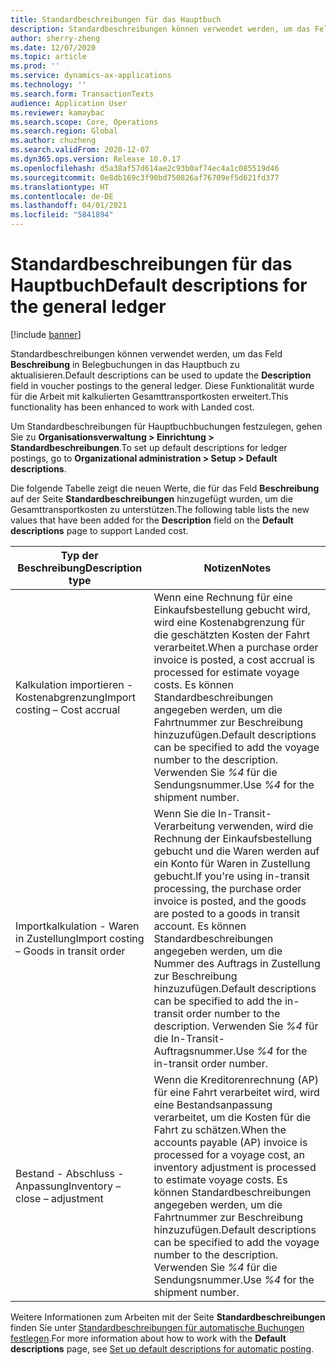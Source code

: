 ```yaml
---
title: Standardbeschreibungen für das Hauptbuch
description: Standardbeschreibungen können verwendet werden, um das Feld Beschreibung in Belegbuchungen im Hauptbuch zu aktualisieren.
author: sherry-zheng
ms.date: 12/07/2020
ms.topic: article
ms.prod: ''
ms.service: dynamics-ax-applications
ms.technology: ''
ms.search.form: TransactionTexts
audience: Application User
ms.reviewer: kamaybac
ms.search.scope: Core, Operations
ms.search.region: Global
ms.author: chuzheng
ms.search.validFrom: 2020-12-07
ms.dyn365.ops.version: Release 10.0.17
ms.openlocfilehash: d5a38af57d614ae2c93b0af74ec4a1c085519d46
ms.sourcegitcommit: 0e8db169c3f90bd750826af76709ef5d621fd377
ms.translationtype: HT
ms.contentlocale: de-DE
ms.lasthandoff: 04/01/2021
ms.locfileid: "5841894"
---
```

# <a name="default-descriptions-for-the-general-ledger"></a><span data-ttu-id="e900e-103">Standardbeschreibungen für das Hauptbuch</span><span class="sxs-lookup"><span data-stu-id="e900e-103">Default descriptions for the general ledger</span></span>

[!include [banner](../../includes/banner.md)]

<span data-ttu-id="e900e-104">Standardbeschreibungen können verwendet werden, um das Feld **Beschreibung** in Belegbuchungen in das Hauptbuch zu aktualisieren.</span><span class="sxs-lookup"><span data-stu-id="e900e-104">Default descriptions can be used to update the **Description** field in voucher postings to the general ledger.</span></span> <span data-ttu-id="e900e-105">Diese Funktionalität wurde für die Arbeit mit kalkulierten Gesamttransportkosten erweitert.</span><span class="sxs-lookup"><span data-stu-id="e900e-105">This functionality has been enhanced to work with Landed cost.</span></span>

<span data-ttu-id="e900e-106">Um Standardbeschreibungen für Hauptbuchbuchungen festzulegen, gehen Sie zu **Organisationsverwaltung \> Einrichtung \> Standardbeschreibungen**.</span><span class="sxs-lookup"><span data-stu-id="e900e-106">To set up default descriptions for ledger postings, go to **Organizational administration \> Setup \> Default descriptions**.</span></span>

<span data-ttu-id="e900e-107">Die folgende Tabelle zeigt die neuen Werte, die für das Feld **Beschreibung** auf der Seite **Standardbeschreibungen** hinzugefügt wurden, um die Gesamttransportkosten zu unterstützen.</span><span class="sxs-lookup"><span data-stu-id="e900e-107">The following table lists the new values that have been added for the **Description** field on the **Default descriptions** page to support Landed cost.</span></span>

| <span data-ttu-id="e900e-108">Typ der Beschreibung</span><span class="sxs-lookup"><span data-stu-id="e900e-108">Description type</span></span> | <span data-ttu-id="e900e-109">Notizen</span><span class="sxs-lookup"><span data-stu-id="e900e-109">Notes</span></span> |
|---|---|
| <span data-ttu-id="e900e-110">Kalkulation importieren - Kostenabgrenzung</span><span class="sxs-lookup"><span data-stu-id="e900e-110">Import costing – Cost accrual</span></span> | <span data-ttu-id="e900e-111">Wenn eine Rechnung für eine Einkaufsbestellung gebucht wird, wird eine Kostenabgrenzung für die geschätzten Kosten der Fahrt verarbeitet.</span><span class="sxs-lookup"><span data-stu-id="e900e-111">When a purchase order invoice is posted, a cost accrual is processed for estimate voyage costs.</span></span> <span data-ttu-id="e900e-112">Es können Standardbeschreibungen angegeben werden, um die Fahrtnummer zur Beschreibung hinzuzufügen.</span><span class="sxs-lookup"><span data-stu-id="e900e-112">Default descriptions can be specified to add the voyage number to the description.</span></span> <span data-ttu-id="e900e-113">Verwenden Sie *%4* für die Sendungsnummer.</span><span class="sxs-lookup"><span data-stu-id="e900e-113">Use *%4* for the shipment number.</span></span> |
| <span data-ttu-id="e900e-114">Importkalkulation - Waren in Zustellung</span><span class="sxs-lookup"><span data-stu-id="e900e-114">Import costing – Goods in transit order</span></span> | <span data-ttu-id="e900e-115">Wenn Sie die In-Transit-Verarbeitung verwenden, wird die Rechnung der Einkaufsbestellung gebucht und die Waren werden auf ein Konto für Waren in Zustellung gebucht.</span><span class="sxs-lookup"><span data-stu-id="e900e-115">If you're using in-transit processing, the purchase order invoice is posted, and the goods are posted to a goods in transit account.</span></span> <span data-ttu-id="e900e-116">Es können Standardbeschreibungen angegeben werden, um die Nummer des Auftrags in Zustellung zur Beschreibung hinzuzufügen.</span><span class="sxs-lookup"><span data-stu-id="e900e-116">Default descriptions can be specified to add the in-transit order number to the description.</span></span> <span data-ttu-id="e900e-117">Verwenden Sie *%4* für die In-Transit-Auftragsnummer.</span><span class="sxs-lookup"><span data-stu-id="e900e-117">Use *%4* for the in-transit order number.</span></span> |
| <span data-ttu-id="e900e-118">Bestand - Abschluss - Anpassung</span><span class="sxs-lookup"><span data-stu-id="e900e-118">Inventory – close – adjustment</span></span> | <span data-ttu-id="e900e-119">Wenn die Kreditorenrechnung (AP) für eine Fahrt verarbeitet wird, wird eine Bestandsanpassung verarbeitet, um die Kosten für die Fahrt zu schätzen.</span><span class="sxs-lookup"><span data-stu-id="e900e-119">When the accounts payable (AP) invoice is processed for a voyage cost, an inventory adjustment is processed to estimate voyage costs.</span></span> <span data-ttu-id="e900e-120">Es können Standardbeschreibungen angegeben werden, um die Fahrtnummer zur Beschreibung hinzuzufügen.</span><span class="sxs-lookup"><span data-stu-id="e900e-120">Default descriptions can be specified to add the voyage number to the description.</span></span> <span data-ttu-id="e900e-121">Verwenden Sie *%4* für die Sendungsnummer.</span><span class="sxs-lookup"><span data-stu-id="e900e-121">Use *%4* for the shipment number.</span></span> |

<span data-ttu-id="e900e-122">Weitere Informationen zum Arbeiten mit der Seite **Standardbeschreibungen** finden Sie unter [Standardbeschreibungen für automatische Buchungen festlegen](../../finance/general-ledger/set-up-default-descriptions-for-automatic-posting.md).</span><span class="sxs-lookup"><span data-stu-id="e900e-122">For more information about how to work with the **Default descriptions** page, see [Set up default descriptions for automatic posting](../../finance/general-ledger/set-up-default-descriptions-for-automatic-posting.md).</span></span>
